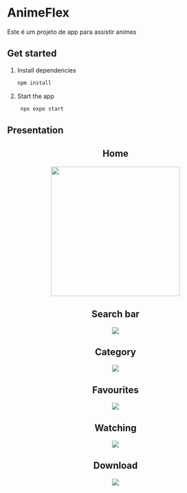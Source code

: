 # AnimeFlex

Este é um projeto de app para assistir animes

## Get started

1. Install dependencies

   ```bash
   npm install
   ```

2. Start the app

   ```bash
    npx expo start
   ```

## Presentation


<div align="center">
<h2>Home</h2>

<kbd><img src="https://github.com/user-attachments/assets/32bc1505-5a0c-4767-a8ca-c75ac370c296" width="300" height="auto" ></kbd>

<h2>Search bar</h2>
<kbd><img src="https://github.com/user-attachments/assets/81897061-2e89-469b-bd80-39510b553f42"></kbd>

<h2>Category</h2>

<kbd><img src="https://github.com/user-attachments/assets/4c91c844-1d49-4631-8c5c-2993b7bbadb7"></kbd>

<h2>Favourites</h2>

<kbd><img src="https://github.com/user-attachments/assets/9e0cc900-88ab-4477-8bf4-e16491971858"></kbd>

<h2>Watching</h2>

<kbd><img src="https://github.com/user-attachments/assets/8d509660-6a07-4c38-822a-9b2856514c2d"></kbd>

<h2>Download</h2>

<kbd><img src="https://github.com/user-attachments/assets/12c081e5-cdef-4d3b-84bf-fdc6a61aa183"></kbd>
</div>
